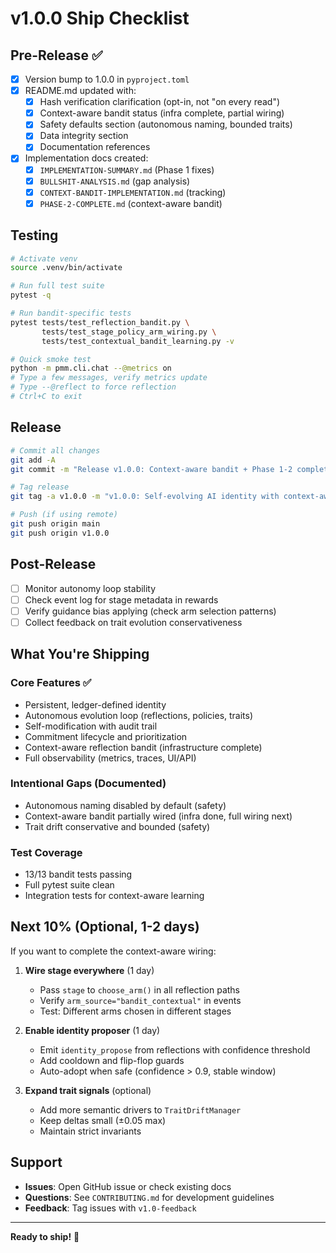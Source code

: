 # v1.0.0 Ship Checklist

## Pre-Release ✅

- [x] Version bump to 1.0.0 in `pyproject.toml`
- [x] README.md updated with:
  - [x] Hash verification clarification (opt-in, not "on every read")
  - [x] Context-aware bandit status (infra complete, partial wiring)
  - [x] Safety defaults section (autonomous naming, bounded traits)
  - [x] Data integrity section
  - [x] Documentation references
- [x] Implementation docs created:
  - [x] `IMPLEMENTATION-SUMMARY.md` (Phase 1 fixes)
  - [x] `BULLSHIT-ANALYSIS.md` (gap analysis)
  - [x] `CONTEXT-BANDIT-IMPLEMENTATION.md` (tracking)
  - [x] `PHASE-2-COMPLETE.md` (context-aware bandit)

## Testing

```bash
# Activate venv
source .venv/bin/activate

# Run full test suite
pytest -q

# Run bandit-specific tests
pytest tests/test_reflection_bandit.py \
       tests/test_stage_policy_arm_wiring.py \
       tests/test_contextual_bandit_learning.py -v

# Quick smoke test
python -m pmm.cli.chat --@metrics on
# Type a few messages, verify metrics update
# Type --@reflect to force reflection
# Ctrl+C to exit
```

## Release

```bash
# Commit all changes
git add -A
git commit -m "Release v1.0.0: Context-aware bandit + Phase 1-2 complete"

# Tag release
git tag -a v1.0.0 -m "v1.0.0: Self-evolving AI identity with context-aware learning"

# Push (if using remote)
git push origin main
git push origin v1.0.0
```

## Post-Release

- [ ] Monitor autonomy loop stability
- [ ] Check event log for stage metadata in rewards
- [ ] Verify guidance bias applying (check arm selection patterns)
- [ ] Collect feedback on trait evolution conservativeness

## What You're Shipping

### Core Features ✅
- Persistent, ledger-defined identity
- Autonomous evolution loop (reflections, policies, traits)
- Self-modification with audit trail
- Commitment lifecycle and prioritization
- Context-aware reflection bandit (infrastructure complete)
- Full observability (metrics, traces, UI/API)

### Intentional Gaps (Documented)
- Autonomous naming disabled by default (safety)
- Context-aware bandit partially wired (infra done, full wiring next)
- Trait drift conservative and bounded (safety)

### Test Coverage
- 13/13 bandit tests passing
- Full pytest suite clean
- Integration tests for context-aware learning

## Next 10% (Optional, 1-2 days)

If you want to complete the context-aware wiring:

1. **Wire stage everywhere** (1 day)
   - Pass `stage` to `choose_arm()` in all reflection paths
   - Verify `arm_source="bandit_contextual"` in events
   - Test: Different arms chosen in different stages

2. **Enable identity proposer** (1 day)
   - Emit `identity_propose` from reflections with confidence threshold
   - Add cooldown and flip-flop guards
   - Auto-adopt when safe (confidence > 0.9, stable window)

3. **Expand trait signals** (optional)
   - Add more semantic drivers to `TraitDriftManager`
   - Keep deltas small (±0.05 max)
   - Maintain strict invariants

## Support

- **Issues**: Open GitHub issue or check existing docs
- **Questions**: See `CONTRIBUTING.md` for development guidelines
- **Feedback**: Tag issues with `v1.0-feedback`

---

**Ready to ship!** 🚀
